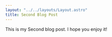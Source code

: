 ```yaml
---
layout: "../../layouts/Layout.astro"
title: Second Blog Post
---
```


This is my Second blog post. I hope you enjoy it!
